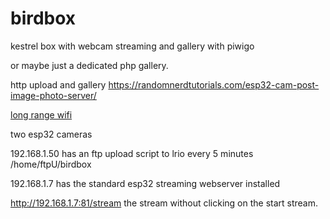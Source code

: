 # birdbox
kestrel box with webcam streaming and gallery with piwigo

or maybe just a dedicated php gallery. 

http upload and gallery https://randomnerdtutorials.com/esp32-cam-post-image-photo-server/

[long range wifi](https://www.hackster.io/news/long-range-wifi-for-the-esp32-9429ab89f450)

two esp32 cameras

192.168.1.50  has an ftp upload script to lrio every 5 minutes /home/ftpU/birdbox

192.168.1.7 has the standard esp32 streaming webserver installed

http://192.168.1.7:81/stream the stream without clicking on the start stream.

